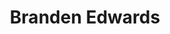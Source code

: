 ---
title: 'Branden Edwards'
draft: false
image: 'branden.jpg'
jobtitle: 'Senior Systems Engineer'
linkedinurl: "https://www.linkedin.com/in/branden-edwards-98996998/"
promoted: false
weight: 102
---